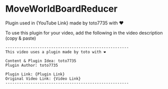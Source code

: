 # MoveWorldBoardReducer

Plugin used in {YouTube Link} made by toto7735 with ❤

To use this plugin for your video, add the following in the video description (copy & paste)

```
------------------------------------------------------
This video uses a plugin made by toto with ❤

Content & Plugin Idea: toto7735
Plugin Author: toto7735

Plugin Link: {Plugin Link}
Original Video Link: {Video Link}
------------------------------------------------------
```
